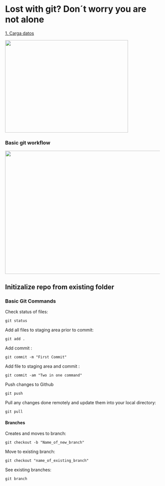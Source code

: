 # Lost with git? Don´t worry you are not alone

<a href="#carga_datos">1. Carga datos</a></dt>

<img src="https://miro.medium.com/v2/resize:fit:600/0*VcMPr1unIjAIHw2j.jpg" width="400" height="300">


### Basic git workflow

<img src="https://static.packt-cdn.com/products/9781782168454/graphics/8454OS_01_4.jpg" width="600" height="400">



<a name="carga_datos"></a>
## Initizalize repo from existing folder

### Basic Git Commands

Check status of files:
~~~
git status
~~~

Add all files to staging area prior to commit:
~~~
git add .
~~~

Add commit :
~~~
git commit -m "First Commit"
~~~

Add file to staging area and commit :
~~~
git commit -am "Two in one command"
~~~

Push changes to Github
~~~
git push
~~~

Pull any changes done remotely and update them into your local directory:

~~~
git pull
~~~

#### Branches

Creates and moves to branch:

~~~
git checkout -b "Name_of_new_branch"
~~~

Move to existing branch:

~~~
git checkout "name_of_existing_branch"
~~~

See existing branches:
~~~
git branch
~~~
